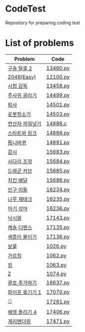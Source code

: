 # CodeTest

Repository for preparing coding test
# List of problems

| Problem                                             | Code                          |
|-----------------------------------------------------|-------------------------------|
| [구슬 탈출 2](https://www.acmicpc.net/problem/13460)    | [13460.py](./Python/13460.py) |
| [2048(Easy)](https://www.acmicpc.net/problem/12100) | [12100.py](./Python/12100.py) |
| [시험 감독](https://www.acmicpc.net/problem/13458)      | [13458.py](./Python/13458.py) |
| [주사위 굴리기](https://www.acmicpc.net/problem/14499)    | [14499.py](./Python/14499.py) |
| [퇴사](https://www.acmicpc.net/problem/14501)         | [14501.py](./Python/14501.py) |
| [로봇청소기](https://www.acmicpc.net/problem/14503)      | [14503.py](./Python/14503.py) |
| [연산자 끼워넣기](https://www.acmicpc.net/problem/14888)   | [14888.c](./C/14888.c)        |
| [스타트와 링크](https://www.acmicpc.net/problem/14889)    | [14889.py](./Python/14889.py) |
| [톱니바퀴](https://www.acmicpc.net/problem/14891)       | [14891.py](./Python/14891.py) |
| [감시](https://www.acmicpc.net/problem/15683)         | [15683.py](./Python/15683.py) |
| [사다리 조작](https://www.acmicpc.net/problem/15684)     | [15684.py](./Python/15684.py) |
| [드래곤 커브](https://www.acmicpc.net/problem/15685)     | [15685.py](./Python/15685.py) |
| [치킨 배달](https://www.acmicpc.net/problem/15686)      | [15686.py](./Python/15686.py) |
| [인구 이동](https://www.acmicpc.net/problem/16234)      | [16234.py](./Python/16234.py) |
| [나무 재테크](https://www.acmicpc.net/problem/16235)     | [16235.py](./Python/16235.py) |
| [아기 상어](https://www.acmicpc.net/problem/16236)      | [16236.py](./Python/16236.py) |
| [낙시왕](https://www.acmicpc.net/problem/17143)        | [17143.py](./Python/17143.py) |
| [캐슬 디펜스](https://www.acmicpc.net/problem/17135)     | [17135.py](./Python/17135.py) |
| [색종이 붙이기](https://www.acmicpc.net/problem/17136)    | [17136.py](./Python/17136.py) |
| [보물](https://www.acmicpc.net/problem/1026)          | [1026.py](./Python/1026.py)   |
| [가르침](https://www.acmicpc.net/problem/1062)         | [1062.py](./Python/1062.py)   |
| [킹](https://www.acmicpc.net/problem/1063)           | [1063.py](./Python/1063.py)   |
| [Z](https://www.acmicpc.net/problem/1074)           | [1074.py](./Python/1074.py)   |
| [괄호 추가하기](https://www.acmicpc.net/problem/16637)    | [16637.py](./Python/16637.py) |
| [파이프 옮기기 1](https://www.acmicpc.net/problem/17070)  | [17070.py](./Python/17070.py) |
| [⚾](https://www.acmicpc.net/problem/17281)          | [17281.py](./Python/17281.py) |
| [배열 돌리기 4](https://www.acmicpc.net/problem/17406)   | [17406.py](./Python/17406.py) |
| [게리맨더링](https://www.acmicpc.net/problem/17471)      | [17471.py](./Python/17471.py) |